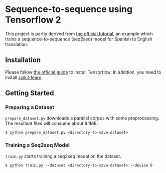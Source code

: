 # Sequence-to-sequence using Tensorflow 2

This project is partly derived from [the official tutorial](https://www.tensorflow.org/tutorials/text/nmt_with_attention), an example which trains a sequence-to-sequence (seq2seq) model for Spanish to English translation.

## Installation

Please follow [the official guide](https://www.tensorflow.org/install) to install Tensorflow.
In addition, you need to install [scikit-learn](https://scikit-learn.org/stable/install.html).

## Getting Started

### Preparing a Dataset

`prepare_dataset.py` downloads a parallel corpus with some preprocessing.
The resultant files will consume about 8.1MB.

```
$ python prepare_dataset.py <directory-to-save-dataset>
```

### Training a Seq2seq Model

`train.py` starts training a seq2seq model on the dataset.

```
$ python train.py --dataset <directory-to-save-dataset> --device 0
```
